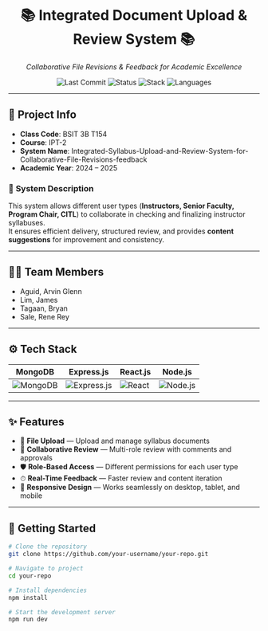 <h1 align="center">📚 <strong>Integrated Document Upload & Review System</strong> 📚</h1>

<p align="center">
  <em>Collaborative File Revisions & Feedback for Academic Excellence</em>
</p>

<p align="center">
  <img src="https://img.shields.io/github/last-commit/your-username/your-repo?color=gray&label=last%20commit" alt="Last Commit"/>
  <img src="https://img.shields.io/badge/status-active-success" alt="Status"/>
  <img src="https://img.shields.io/badge/stack-MERN-green" alt="Stack"/>
  <img src="https://img.shields.io/badge/languages-JavaScript%20%7C%20JSON%20%7C%20Markdown-blue" alt="Languages"/>
</p>

---

## 📝 **Project Info**

- **Class Code**: BSIT 3B T154  
- **Course**: IPT-2  
- **System Name**: Integrated-Syllabus-Upload-and-Review-System-for-Collaborative-File-Revisions-feedback  
- **Academic Year**: 2024 – 2025  

### 📖 **System Description**  
This system allows different user types (**Instructors, Senior Faculty, Program Chair, CITL**) to collaborate in checking and finalizing instructor syllabuses.  
It ensures efficient delivery, structured review, and provides **content suggestions** for improvement and consistency.  

---

## 👨‍💻 **Team Members**
- Aguid, Arvin Glenn  
- Lim, James  
- Tagaan, Bryan  
- Sale, Rene Rey  

---

## ⚙️ **Tech Stack**

| MongoDB                                                                                     | Express.js                                                                                          | React.js                                                                                     | Node.js                                                                                      |
| ------------------------------------------------------------------------------------------- | --------------------------------------------------------------------------------------------------- | -------------------------------------------------------------------------------------------- | ------------------------------------------------------------------------------------------- |
| ![MongoDB](https://img.shields.io/badge/MongoDB-4EA94B?logo=mongodb&logoColor=white)        | ![Express.js](https://img.shields.io/badge/Express.js-000000?logo=express&logoColor=white)          | ![React](https://img.shields.io/badge/React-20232A?logo=react&logoColor=61DAFB)              | ![Node.js](https://img.shields.io/badge/Node.js-339933?logo=node.js&logoColor=white)        |

---

## ✨ **Features**

- 📂 **File Upload** — Upload and manage syllabus documents  
- 🔎 **Collaborative Review** — Multi-role review with comments and approvals  
- 🛡 **Role-Based Access** — Different permissions for each user type  
- ⏱ **Real-Time Feedback** — Faster review and content iteration  
- 📱 **Responsive Design** — Works seamlessly on desktop, tablet, and mobile  

---

## 🚀 **Getting Started**

```bash
# Clone the repository
git clone https://github.com/your-username/your-repo.git

# Navigate to project
cd your-repo

# Install dependencies
npm install

# Start the development server
npm run dev
